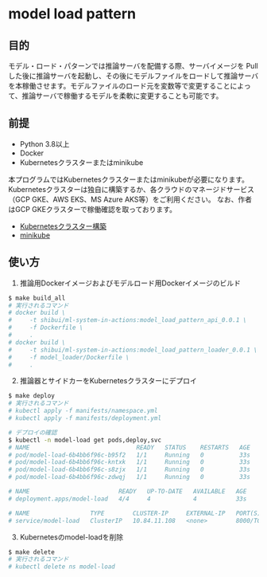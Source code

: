 # model load pattern

## 目的

モデル・ロード・パターンでは推論サーバを配備する際、サーバイメージを Pull した後に推論サーバを起動し、その後にモデルファイルをロードして推論サーバを本稼働させます。モデルファイルのロード元を変数等で変更することによって、推論サーバで稼働するモデルを柔軟に変更することも可能です。

## 前提

- Python 3.8以上
- Docker
- Kubernetesクラスターまたはminikube

本プログラムではKubernetesクラスターまたはminikubeが必要になります。
Kubernetesクラスターは独自に構築するか、各クラウドのマネージドサービス（GCP GKE、AWS EKS、MS Azure AKS等）をご利用ください。
なお、作者はGCP GKEクラスターで稼働確認を取っております。

- [Kubernetesクラスター構築](https://kubernetes.io/ja/docs/setup/)
- [minikube](https://kubernetes.io/ja/docs/setup/learning-environment/minikube/)

## 使い方

1. 推論用Dockerイメージおよびモデルロード用Dockerイメージのビルド
   
```sh
$ make build_all
# 実行されるコマンド
# docker build \
#     -t shibui/ml-system-in-actions:model_load_pattern_api_0.0.1 \
#     -f Dockerfile \
#     .
# docker build \
#     -t shibui/ml-system-in-actions:model_load_pattern_loader_0.0.1 \
#     -f model_loader/Dockerfile \
#     .
```

2. 推論器とサイドカーをKubernetesクラスターにデプロイ

```sh
$ make deploy
# 実行されるコマンド
# kubectl apply -f manifests/namespace.yml
# kubectl apply -f manifests/deployment.yml

# デプロイの確認
$ kubectl -n model-load get pods,deploy,svc
# NAME                              READY   STATUS    RESTARTS   AGE
# pod/model-load-6b4bb6f96c-b95f2   1/1     Running   0          33s
# pod/model-load-6b4bb6f96c-kntxk   1/1     Running   0          33s
# pod/model-load-6b4bb6f96c-s8zjx   1/1     Running   0          33s
# pod/model-load-6b4bb6f96c-zdwqj   1/1     Running   0          33s

# NAME                         READY   UP-TO-DATE   AVAILABLE   AGE
# deployment.apps/model-load   4/4     4            4           33s

# NAME                 TYPE        CLUSTER-IP     EXTERNAL-IP   PORT(S)    AGE
# service/model-load   ClusterIP   10.84.11.108   <none>        8000/TCP   33s
```

3. Kubernetesのmodel-loadを削除

```sh
$ make delete
# 実行されるコマンド
# kubectl delete ns model-load
```
